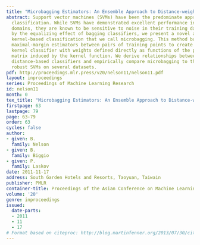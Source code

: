 ```yaml
---
title: "Microbagging Estimators: An Ensemble Approach to Distance-weighted Classifiers"
abstract: Support vector machines (SVMs) have been the predominate approach to kernel-based
  classification. While SVMs have demonstrated excellent performance in many application
  domains, they are known to be sensitive to noise in their training dataset. Motivated
  by the equalizing effect of bagging classifiers, we present a novel approach to
  kernel-based classification that we call microbagging. This method bags all possible
  maximal-margin estimators between pairs of training points to create a novel linear
  kernel classifier with weights defined directly as functions of the pairwise distance
  matrix induced by the kernel function. We derive relationships between linear and
  distance-based classifiers and empirically compare microbagging to the SVMs and
  robust SVMs on several datasets.
pdf: http://proceedings.mlr.press/v20/nelson11/nelson11.pdf
layout: inproceedings
series: Proceedings of Machine Learning Research
id: nelson11
month: 0
tex_title: "Microbagging Estimators: An Ensemble Approach to Distance-weighted Classifiers"
firstpage: 63
lastpage: 79
page: 63-79
order: 63
cycles: false
author:
- given: B.
  family: Nelson
- given: B.
  family: Biggio
- given: P.
  family: Laskov
date: 2011-11-17
address: South Garden Hotels and Resorts, Taoyuan, Taiwain
publisher: PMLR
container-title: Proceedings of the Asian Conference on Machine Learning
volume: '20'
genre: inproceedings
issued:
  date-parts:
  - 2011
  - 11
  - 17
# Format based on citeproc: http://blog.martinfenner.org/2013/07/30/citeproc-yaml-for-bibliographies/
---
```

